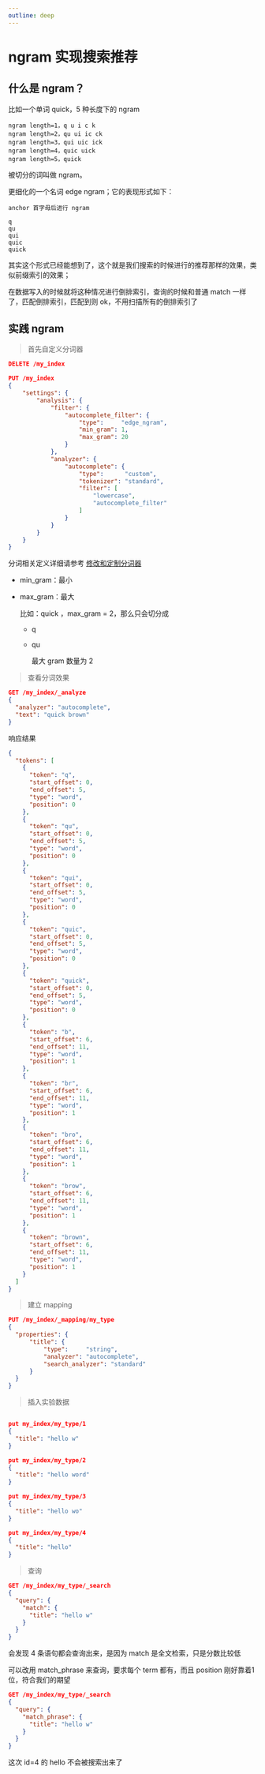 ```yaml
---
outline: deep
---
```

# ngram  实现搜索推荐

## 什么是 ngram？

比如一个单词 quick，5 种长度下的 ngram

```
ngram length=1，q u i c k
ngram length=2，qu ui ic ck
ngram length=3，qui uic ick
ngram length=4，quic uick
ngram length=5，quick
```

被切分的词叫做 ngram。

更细化的一个名词 edge ngram；它的表现形式如下：

```
anchor 首字母后进行 ngram

q
qu
qui
quic
quick
```

其实这个形式已经能想到了，这个就是我们搜索的时候进行的推荐那样的效果，类似前缀索引的效果；

在数据写入的时候就将这种情况进行倒排索引，查询的时候和普通 match 一样了，匹配倒排索引，匹配到则 ok，不用扫描所有的倒排索引了

## 实践 ngram

> 首先自定义分词器

```json
DELETE /my_index

PUT /my_index
{
    "settings": {
        "analysis": {
            "filter": {
                "autocomplete_filter": {
                    "type":     "edge_ngram",
                    "min_gram": 1,
                    "max_gram": 20
                }
            },
            "analyzer": {
                "autocomplete": {
                    "type":      "custom",
                    "tokenizer": "standard",
                    "filter": [
                        "lowercase",
                        "autocomplete_filter"
                    ]
                }
            }
        }
    }
}
```

分词相关定义详细请参考 [修改和定制分词器](/elasticsearch-core/index/62-tokenizer.md)

- min_gram：最小
- max_gram：最大

    比如：quick ，max_gram = 2，那么只会切分成
  - q
  - qu

    最大 gram 数量为 2

> 查看分词效果

```json
GET /my_index/_analyze
{
  "analyzer": "autocomplete",
  "text": "quick brown"
}
```

响应结果

```json
{
  "tokens": [
    {
      "token": "q",
      "start_offset": 0,
      "end_offset": 5,
      "type": "word",
      "position": 0
    },
    {
      "token": "qu",
      "start_offset": 0,
      "end_offset": 5,
      "type": "word",
      "position": 0
    },
    {
      "token": "qui",
      "start_offset": 0,
      "end_offset": 5,
      "type": "word",
      "position": 0
    },
    {
      "token": "quic",
      "start_offset": 0,
      "end_offset": 5,
      "type": "word",
      "position": 0
    },
    {
      "token": "quick",
      "start_offset": 0,
      "end_offset": 5,
      "type": "word",
      "position": 0
    },
    {
      "token": "b",
      "start_offset": 6,
      "end_offset": 11,
      "type": "word",
      "position": 1
    },
    {
      "token": "br",
      "start_offset": 6,
      "end_offset": 11,
      "type": "word",
      "position": 1
    },
    {
      "token": "bro",
      "start_offset": 6,
      "end_offset": 11,
      "type": "word",
      "position": 1
    },
    {
      "token": "brow",
      "start_offset": 6,
      "end_offset": 11,
      "type": "word",
      "position": 1
    },
    {
      "token": "brown",
      "start_offset": 6,
      "end_offset": 11,
      "type": "word",
      "position": 1
    }
  ]
}
```

> 建立 mapping

```json
PUT /my_index/_mapping/my_type
{
  "properties": {
      "title": {
          "type":     "string",
          "analyzer": "autocomplete",
          "search_analyzer": "standard"
      }
  }
}
```

> 插入实验数据

```json

put my_index/my_type/1
{
  "title": "hello w"
}

put my_index/my_type/2
{
  "title": "hello word"
}

put my_index/my_type/3
{
  "title": "hello wo"
}

put my_index/my_type/4
{
  "title": "hello"
}

```

> 查询

```json
GET /my_index/my_type/_search
{
  "query": {
    "match": {
      "title": "hello w"
    }
  }
}
```

会发现 4 条语句都会查询出来，是因为 match 是全文检索，只是分数比较低

可以改用 match_phrase 来查询，要求每个 term 都有，而且 position 刚好靠着1位，符合我们的期望

```json
GET /my_index/my_type/_search
{
  "query": {
    "match_phrase": {
      "title": "hello w"
    }
  }
}
```

这次 id=4 的 hello 不会被搜索出来了
